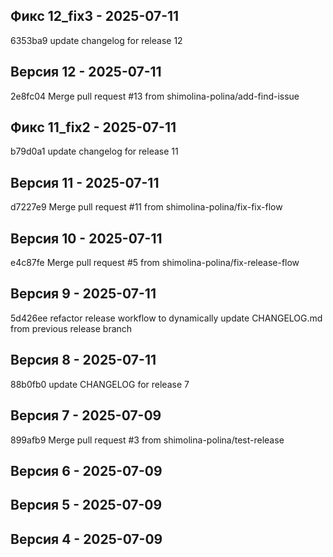 ## Фикс 12_fix3 - 2025-07-11
6353ba9 update changelog for release 12

## Версия 12 - 2025-07-11
2e8fc04 Merge pull request #13 from shimolina-polina/add-find-issue

## Фикс 11_fix2 - 2025-07-11
b79d0a1 update changelog for release 11

## Версия 11 - 2025-07-11
d7227e9 Merge pull request #11 from shimolina-polina/fix-fix-flow

## Версия 10 - 2025-07-11
e4c87fe Merge pull request #5 from shimolina-polina/fix-release-flow

## Версия 9 - 2025-07-11
5d426ee refactor release workflow to dynamically update CHANGELOG.md from previous release branch

## Версия 8 - 2025-07-11
88b0fb0 update CHANGELOG for release 7

## Версия 7 - 2025-07-09
899afb9 Merge pull request #3 from shimolina-polina/test-release

## Версия 6 - 2025-07-09


## Версия 5 - 2025-07-09


## Версия 4 - 2025-07-09



